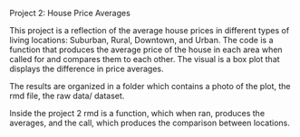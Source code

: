 Project 2: House Price Averages

This project is a reflection of the average house prices in different types of living locations: Suburban, Rural, Downtown, and Urban. The code is a function 
that produces the average price of the house in each area when called for and compares them to each other. The visual is a box plot that displays the difference in 
price averages. 

The results are organized in a folder which contains a photo of the plot, the rmd file, the raw data/ dataset. 

Inside the project 2 rmd is a function, which when ran, produces the averages, and the call, which produces the comparison between locations. 

